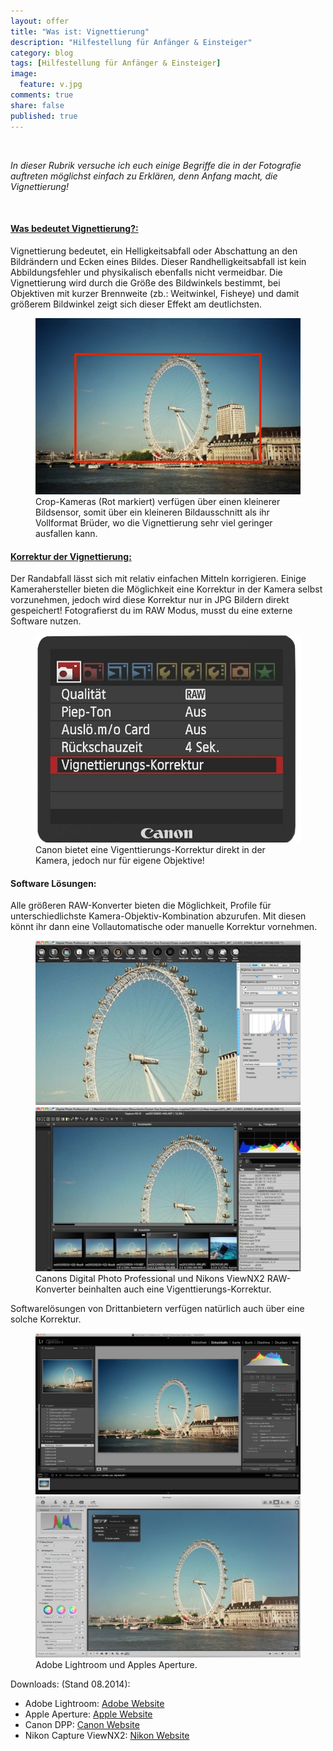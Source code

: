 ```yaml
---
layout: offer
title: "Was ist: Vignettierung"
description: "Hilfestellung für Anfänger & Einsteiger"
category: blog
tags: [Hilfestellung für Anfänger & Einsteiger]
image:
  feature: v.jpg
comments: true
share: false
published: true
---
```

 
  


    



*In dieser Rubrik versuche ich euch einige Begriffe die in der Fotografie auftreten möglichst einfach zu Erklären, denn Anfang macht, die Vignettierung!* 
 
  


    








#### <a name="fenced-code-block"><u>Was bedeutet Vignettierung?:</u></a>
Vignettierung bedeutet, ein Helligkeitsabfall oder Abschattung an den Bildrändern und Ecken eines Bildes.
Dieser Randhelligkeitsabfall ist kein Abbildungsfehler und physikalisch ebenfalls nicht vermeidbar.
Die Vignettierung wird durch die Größe des Bildwinkels bestimmt, bei Objektiven mit kurzer Brennweite (zb.: Weitwinkel, Fisheye) und damit größerem Bildwinkel zeigt sich dieser Effekt am deutlichsten.








<figure>
<img src="/images/v1.jpg"/>
<figcaption>Crop-Kameras (Rot markiert) verfügen über einen kleinerer Bildsensor, somit über ein kleineren Bildausschnitt als ihr Vollformat Brüder, wo die Vignettierung sehr viel geringer ausfallen kann.</figcaption>
</figure>






#### <a name="fenced-code-block"><u>Korrektur der Vignettierung:</u></a>
Der Randabfall lässt sich mit relativ einfachen Mitteln korrigieren. 
Einige Kamerahersteller bieten die Möglichkeit eine Korrektur in der Kamera selbst vorzunehmen, jedoch wird diese Korrektur nur in JPG Bildern direkt gespeichert! Fotografierst du im RAW Modus, musst du eine externe Software nutzen.


<figure>
<img src="/images/v2.jpg"/>
<figcaption>Canon bietet eine Vigenttierungs-Korrektur direkt in der Kamera, jedoch nur für eigene Objektive!</figcaption>
</figure>


#### <a name="fenced-code-block">Software Lösungen:</a>

Alle größeren RAW-Konverter bieten die Möglichkeit, Profile für unterschiedlichste Kamera-Objektiv-Kombination abzurufen. Mit diesen könnt ihr dann eine Vollautomatische oder manuelle Korrektur vornehmen.

<figure class="half">
	<img src="/images/v3.jpg">
	<img src="/images/v4.jpg">
	<figcaption>Canons Digital Photo Professional und Nikons ViewNX2 RAW-Konverter beinhalten auch eine Vigenttierungs-Korrektur.</figcaption>
</figure>

Softwarelösungen von Drittanbietern verfügen natürlich auch über eine solche Korrektur.

<figure class="half">
	<img src="/images/v6.jpg">
	<img src="/images/v5.jpg">
	<figcaption>Adobe Lightroom und Apples Aperture.</figcaption>
</figure>



Downloads: (Stand 08.2014):

* Adobe Lightroom:  [Adobe Website](http://www.adobe.com/de/products/photoshop-lightroom.html)
* Apple Aperture:  [Apple Website](https://www.apple.com/de/aperture/)
* Canon DPP:  [Canon Website](http://www.canon-europe.com/support/software/dpp/index.aspx)
* Nikon Capture ViewNX2:  [Nikon Website](http://www.nikon.de/de_DE/product/software/viewnx2)
